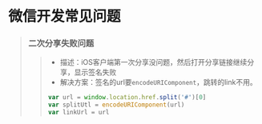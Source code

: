 # 微信开发常见问题

> ### 二次分享失败问题
>> - 描述：iOS客户端第一次分享没问题，然后打开分享链接继续分享，显示签名失败
>> - 解决方案：签名的url要`encodeURIComponent`，跳转的link不用。
>> ```js
>> var url = window.location.href.split('#')[0]
>> var splitUtl = encodeURIComponent(url)
>> var linkUrl = url
>> ```